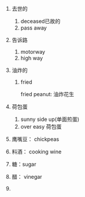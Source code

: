 1. 去世的

   1. deceased已故的
   2. pass away

2. 告诉路

   1. motorway
   2. high way

3. 油炸的

   1. fried 

      fried peanut: 油炸花生

4. 荷包蛋

   1. sunny side up(单面煎蛋)
   2. over easy 荷包蛋

5. 鹰嘴豆： chickpeas

6. 料酒： cooking wine

7. 糖：sugar

8. 醋： vinegar

9. 